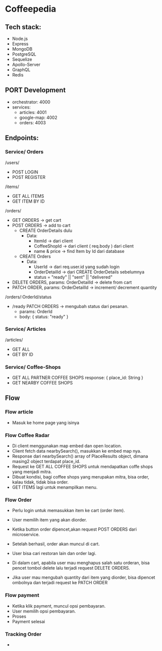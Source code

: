 # Coffeepedia

## Tech stack:

- Node.js
- Express
- MongoDB
- PostgreSQL
- Sequelize
- Apollo-Server
- GraphQL
- Redis

## PORT Development

- orchestrator: 4000
- services:
  - articles: 4001
  - google-map: 4002
  - orders: 4003

## Endpoints:

### Service/ Orders

/users/
- POST LOGIN
- POST REGISTER

/items/
- GET ALL ITEMS
- GET ITEM BY ID

/orders/
- GET ORDERS -> get cart
- POST ORDERS -> add to cart
  - CREATE OrderDetails dulu
    - Data:
      - ItemId -> dari client
      - CoffeeShopId -> dari client ( req.body ) dari client
      - name & price -> find Item by Id dari database
  - CREATE Orders
    - Data:
      - UserId -> dari req.user.id yang sudah login
      - OrderDetailId -> dari CREATE OrderDetails sebelumnya
      - status = "ready" || "sent" || "delivered"
- DELETE ORDERS, params: OrderDetailId -> delete from cart
- PATCH ORDER, params: OrderDetailId -> increment/ decrement quantity


/orders/:OrderId/status
- /ready PATCH ORDERS -> mengubah status dari pesanan.
  - params: OrderId
  - body: {
    status: "ready"
    }

### Service/ Articles

/articles/
- GET ALL
- GET BY ID

### Service/ Coffee-Shops

- GET ALL PARTNER COFFEE SHOPS
  response: {
    place_id: String
  }
- GET NEARBY COFFEE SHOPS

## Flow

### Flow article

- Masuk ke home page yang isinya

### Flow Coffee Radar

- Di client menggunakan map embed dan open location.
- Client fetch data nearbySearch(), masukkan ke embed map nya.
- Response dari nearbySearch() array of PlaceResults object, dimana masing2 object terdapat place_id.
- Request ke GET ALL COFFEE SHOPS untuk mendapatkan coffe shops yang menjadi mitra.
- Dibuat kondisi, bagi coffee shops yang merupakan mitra, bisa order, kalau tidak, tidak bisa order.
- GET ITEMS lagi untuk menampilkan menu.

### Flow Order

- Perlu login untuk memasukkan item ke cart (order item).
- User memilih item yang akan diorder.
- Ketika button order dipencet,akan request POST ORDERS dari microservice.
- Setelah berhasil, order akan muncul di cart.
- User bisa cari restoran lain dan order lagi.

- Di dalam cart, apabila user mau menghapus salah satu orderan, bisa pencet tombol delete lalu terjadi request DELETE ORDERS.
- Jika user mau mengubah quantity dari item yang diorder, bisa dipencet ombolnya dan terjadi request ke PATCH ORDER

### Flow payment

- Ketika klik payment, muncul opsi pembayaran.
- User memilih opsi pembayaran.
- Proses
- Payment selesai

### Tracking Order

-
